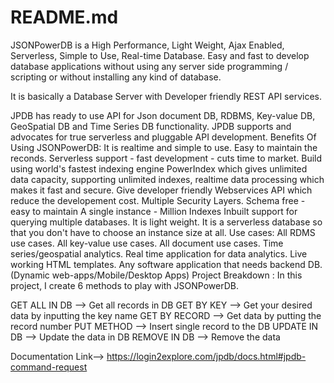 # README.md
JSONPowerDB is a High Performance, Light Weight, Ajax Enabled, Serverless, Simple to Use, Real-time Database. Easy and fast to develop database applications without using any server side programming / scripting or without installing any kind of database.

It is basically a Database Server with Developer friendly REST API services.

JPDB has ready to use API for Json document DB, RDBMS, Key-value DB, GeoSpatial DB and Time Series DB functionality. JPDB supports and advocates for true serverless and pluggable API development.
Benefits Of Using JSONPowerDB:
It is realtime and simple to use.
Easy to maintain the reconds.
Serverless support - fast development - cuts time to market.
Build using world's fastest indexing engine PowerIndex which gives unlimited data capacity, supporting unlimited indexes, realtime data processing which makes it fast and secure.
Give developer friendly Webservices API which reduce the developement cost.
Multiple Security Layers.
Schema free - easy to maintain
A single instance - Million Indexes
Inbuilt support for querying multiple databases.
It is light weight.
It is a serverless database so that you don't have to choose an instance size at all.
Use cases:
All RDMS use cases.
All key-value use cases.
All document use cases.
Time series/geospatial analytics.
Real time application for data analytics.
Live working HTML templates.
Any software application that needs backend DB. (Dynamic web-apps/Mobile/Desktop Apps)
Project Breakdown :
In this project, I create 6 methods to play with JSONPowerDB.

GET ALL IN DB --> Get all records in DB
GET BY KEY --> Get your desired data by inputting the key name
GET BY RECORD --> Get data by putting the record number
PUT METHOD --> Insert single record to the DB
UPDATE IN DB --> Update the data in DB
REMOVE IN DB --> Remove the data


Documentation Link-->
https://login2explore.com/jpdb/docs.html#jpdb-command-request
